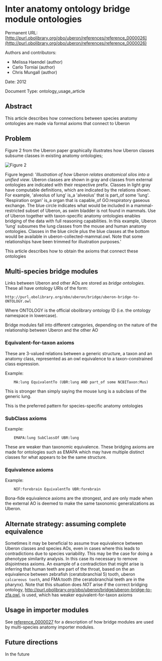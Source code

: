 # Inter anatomy ontology bridge module ontologies


Permanent URL: [http://purl.obolibrary.org/obo/uberon/references/reference_0000026](http://purl.obolibrary.org/obo/uberon/references/reference_0000026)

Authors and contributors:

 * Melissa Haendel (author)
 * Carlo Torniai (author)
 * Chris Mungall (author)

Date: 2012

Document Type: ontology_usage_article

## Abstract
This article describes how connections between species anatomy ontologies are made via formal axioms that connect to Uberon


## Problem

Figure 2 from the Uberon paper graphically illustrates how Uberon
classes subsume classes in existing anatomy ontologies;

![Figure 2](http://www.ncbi.nlm.nih.gov/pmc/articles/instance/3334586/bin/gb-2012-13-1-r5-2.jpg)

Figure legend: '*Illustration of how Uberon relates anatomical silos into a unified view*.
Uberon classes are shown in gray and classes
from external ontologies are indicated with their respective
prefix. Classes in light gray have computable definitions, which are
indicated by the relations shown. For example, 'alveolus of lung' is_a
'alveolus' that is part_of some 'lung'. 'Respiration organ' is_a organ
that is capable_of GO:respiratory gaseous exchange. The blue circle
indicates what would be included in a mammal-restricted subset of
Uberon, as swim bladder is not found in mammals. Use of Uberon
together with taxon-specific anatomy ontologies enables bridging of
the data with full reasoning capabilities. In this example, Uberon
'lung' subsumes the lung classes from the mouse and human anatomy
ontologies. Classes in the blue circle plus the blue classes at the
bottom would be available in uberon-collected-mammal.owl. Note that
some relationships have been trimmed for illustration purposes.'

This article describes how to obtain the axioms that connect these ontologies

## Multi-species bridge modules

Links between Uberon and other AOs are stored as *bridge
ontologies*. These all have ontology URIs of the form:

```http://purl.obolibrary.org/obo/uberon/bridge/uberon-bridge-to-ONTOLOGY.owl```

Where ONTOLOGY is the official obolibrary ontology ID (i.e. the ontology namespace in lowercase).

Bridge modules fall into different categories, depending on the nature of the relationship between Uberon and the other AO

### Equivalent-for-taxon axioms

These are 3-valued relations between a generic structure, a taxon and
an anatomy class, represented as an owl equivalence to a
taxon-constrained class expression.

Example:

```
    MA:lung EquivalentTo (UBR:lung AND part_of some NCBITaxon:Mus)
```

This is stronger than simply saying the mouse lung is a subclass of the generic lung.

This is the preferred pattern for species-specific anatomy ontologies

### SubClass axioms

Example:

```
    EMAPA:lung SubClassOf UBR:lung
```

These are weaker than taxonomic equivalence. These bridging axioms are
made for ontologies such as EMAPA which may have multiple distinct
classes for what appears to be the same structure.

### Equivalence axioms

Example:

```
    NIF:forebrain EquivalentTo UBR:forebrain
```

Bona-fide equivalence axioms are the strongest, and are only made when
the external AO is deemed to make the same taxonomic generalizations
as Uberon.

## Alternate strategy: assuming complete equivalence

Sometimes it may be beneficial to assume true equivalence between
Uberon classes and species AOs, even in cases where this leads to
contradictions due to species variability. This may be the case for
doing a phenotype similarity analysis. In this case its necessary to
remove disjointness axioms. An example of a contradiction that might
arise is inferring that human teeth are part of the throat, based on
the an equivalence between zebrafish (ceratobranchial 5) tooth, uberon
`calcareous tooth`, and FMA:tooth (the ceratobranchial teeth are in
the pharynx). Note that this situation does *NOT* arise if the correct
bridging ontology,
http://purl.obolibrary.org/obo/uberon/bridge/uberon-bridge-to-zfa.owl,
is used, which has weaker equivalent-for-taxon axioms

## Usage in importer modules

See
[reference_0000027](http://purl.obolibrary.org/obo/uberon/references/reference_0000027)
for a description of how bridge modules are used by multi-species
anatomy importer modules.

## Future directions

In the future



